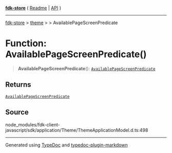 [**fdk-store**](../../../README.md) ( [Readme](../../../README.md) \| [API](../../../API.md) )

---

[fdk-store](../../../API.md) > [theme](../../README.md) > [<internal>](../README.md) > AvailablePageScreenPredicate

# Function: AvailablePageScreenPredicate()

> **AvailablePageScreenPredicate**(): [`AvailablePageScreenPredicate`](../type-aliases/type-alias.AvailablePageScreenPredicate.md)

## Returns

[`AvailablePageScreenPredicate`](../type-aliases/type-alias.AvailablePageScreenPredicate.md)

## Source

node_modules/fdk-client-javascript/sdk/application/Theme/ThemeApplicationModel.d.ts:498

---

Generated using [TypeDoc](https://typedoc.org/) and [typedoc-plugin-markdown](https://www.npmjs.com/package/typedoc-plugin-markdown)
